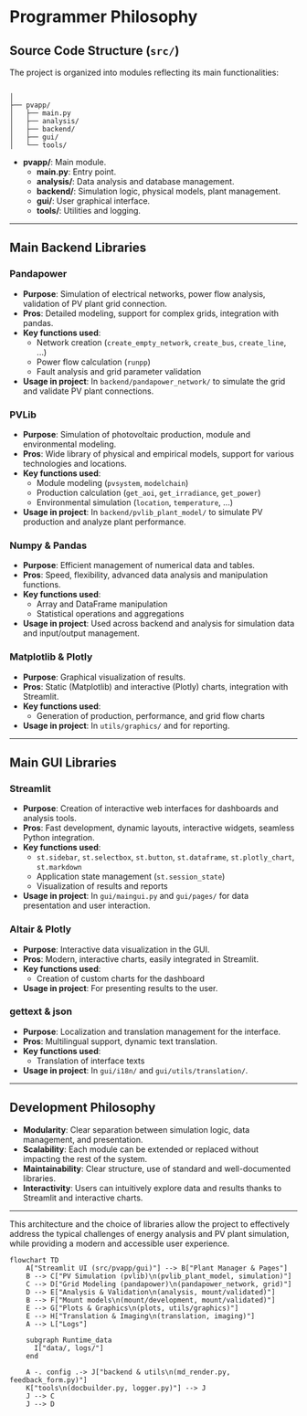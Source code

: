 # Programmer Philosophy

## Source Code Structure (`src/`)

The project is organized into modules reflecting its main functionalities:

```

│
├── pvapp/
│   ├── main.py
│   ├── analysis/
│   ├── backend/
│   ├── gui/
│   └── tools/
```

- **pvapp/**: Main module.
  - **main.py**: Entry point.
  - **analysis/**: Data analysis and database management.
  - **backend/**: Simulation logic, physical models, plant management.
  - **gui/**: User graphical interface.
  - **tools/**: Utilities and logging.

---

## Main Backend Libraries

### Pandapower
- **Purpose**: Simulation of electrical networks, power flow analysis, validation of PV plant grid connection.
- **Pros**: Detailed modeling, support for complex grids, integration with pandas.
- **Key functions used**:
  - Network creation (`create_empty_network`, `create_bus`, `create_line`, ...)
  - Power flow calculation (`runpp`)
  - Fault analysis and grid parameter validation
- **Usage in project**: In `backend/pandapower_network/` to simulate the grid and validate PV plant connections.

### PVLib
- **Purpose**: Simulation of photovoltaic production, module and environmental modeling.
- **Pros**: Wide library of physical and empirical models, support for various technologies and locations.
- **Key functions used**:
  - Module modeling (`pvsystem`, `modelchain`)
  - Production calculation (`get_aoi`, `get_irradiance`, `get_power`)
  - Environmental simulation (`location`, `temperature`, ...)
- **Usage in project**: In `backend/pvlib_plant_model/` to simulate PV production and analyze plant performance.

### Numpy & Pandas
- **Purpose**: Efficient management of numerical data and tables.
- **Pros**: Speed, flexibility, advanced data analysis and manipulation functions.
- **Key functions used**:
  - Array and DataFrame manipulation
  - Statistical operations and aggregations
- **Usage in project**: Used across backend and analysis for simulation data and input/output management.

### Matplotlib & Plotly
- **Purpose**: Graphical visualization of results.
- **Pros**: Static (Matplotlib) and interactive (Plotly) charts, integration with Streamlit.
- **Key functions used**:
  - Generation of production, performance, and grid flow charts
- **Usage in project**: In `utils/graphics/` and for reporting.

---

## Main GUI Libraries

### Streamlit
- **Purpose**: Creation of interactive web interfaces for dashboards and analysis tools.
- **Pros**: Fast development, dynamic layouts, interactive widgets, seamless Python integration.
- **Key functions used**:
  - `st.sidebar`, `st.selectbox`, `st.button`, `st.dataframe`, `st.plotly_chart`, `st.markdown`
  - Application state management (`st.session_state`)
  - Visualization of results and reports
- **Usage in project**: In `gui/maingui.py` and `gui/pages/` for data presentation and user interaction.

### Altair & Plotly
- **Purpose**: Interactive data visualization in the GUI.
- **Pros**: Modern, interactive charts, easily integrated in Streamlit.
- **Key functions used**:
  - Creation of custom charts for the dashboard
- **Usage in project**: For presenting results to the user.

### gettext & json
- **Purpose**: Localization and translation management for the interface.
- **Pros**: Multilingual support, dynamic text translation.
- **Key functions used**:
  - Translation of interface texts
- **Usage in project**: In `gui/i18n/` and `gui/utils/translation/`.

---

## Development Philosophy

- **Modularity**: Clear separation between simulation logic, data management, and presentation.
- **Scalability**: Each module can be extended or replaced without impacting the rest of the system.
- **Maintainability**: Clear structure, use of standard and well-documented libraries.
- **Interactivity**: Users can intuitively explore data and results thanks to Streamlit and interactive charts.

---

This architecture and the choice of libraries allow the project to effectively address the typical challenges of energy analysis and PV plant simulation, while providing a modern and accessible user experience.
```mermaid
flowchart TD
    A["Streamlit UI (src/pvapp/gui)"] --> B["Plant Manager & Pages"]
    B --> C["PV Simulation (pvlib)\n(pvlib_plant_model, simulation)"]
    C --> D["Grid Modeling (pandapower)\n(pandapower_network, grid)"]
    D --> E["Analysis & Validation\n(analysis, mount/validated)"]
    B --> F["Mount models\n(mount/development, mount/validated)"]
    E --> G["Plots & Graphics\n(plots, utils/graphics)"]
    E --> H["Translation & Imaging\n(translation, imaging)"]
    A --> L["Logs"]

    subgraph Runtime_data
      I["data/, logs/"]
    end

    A -. config .-> J["backend & utils\n(md_render.py, feedback_form.py)"]
    K["tools\n(docbuilder.py, logger.py)"] --> J
    J --> C
    J --> D
```